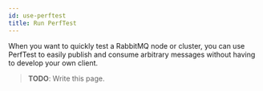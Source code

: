 ```yaml
---
id: use-perftest
title: Run PerfTest
---
```


When you want to quickly test a RabbitMQ node or cluster, you can use
PerfTest to easily publish and consume arbitrary messages without having
to develop your own client.

> **TODO**: Write this page.
